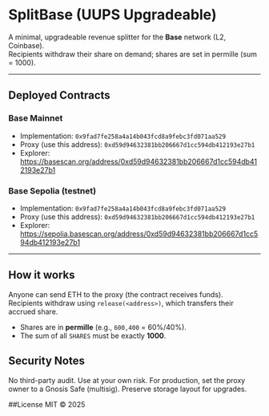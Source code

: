# SplitBase (UUPS Upgradeable)

A minimal, upgradeable revenue splitter for the **Base** network (L2, Coinbase).  
Recipients withdraw their share on demand; shares are set in permille (sum = 1000).

---

## Deployed Contracts

### Base Mainnet
- Implementation: `0x9fad7fe258a4a14b043fcd8a9febc3fd071aa529`
- Proxy (use this address): `0xd59d94632381bb206667d1cc594db412193e27b1`
- Explorer: https://basescan.org/address/0xd59d94632381bb206667d1cc594db412193e27b1

### Base Sepolia (testnet)
- Implementation: `0x9fad7fe258a4a14b043fcd8a9febc3fd071aa529`
- Proxy (use this address): `0xd59d94632381bb206667d1cc594db412193e27b1`
- Explorer: https://sepolia.basescan.org/address/0xd59d94632381bb206667d1cc594db412193e27b1

---

## How it works

Anyone can send ETH to the proxy (the contract receives funds).  
Recipients withdraw using `release(<address>)`, which transfers their accrued share.

- Shares are in **permille** (e.g., `600,400` = 60%/40%).  
- The sum of all `SHARES` must be exactly **1000**.

## Security Notes

No third-party audit. Use at your own risk.
For production, set the proxy owner to a Gnosis Safe (multisig).
Preserve storage layout for upgrades.

##License
MIT © 2025
